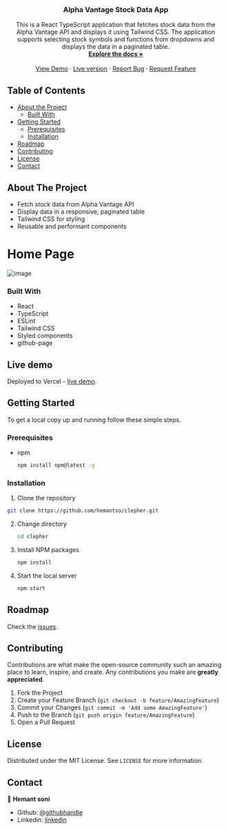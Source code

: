 <p align="center">

  <h3 align="center">Alpha Vantage Stock Data App</h3>

  <p align="center">
    This is a React TypeScript application that fetches stock data from the Alpha Vantage API and displays it using Tailwind CSS. The application supports selecting stock symbols and functions from dropdowns and displays the data in a paginated table.
    <br />
    <a href="https://github.com/hemantso/clepher"><strong>Explore the docs »</strong></a>
    <br />
    <br />
    <a href="">View Demo</a>
    ·
    <a href="https://clephertest.netlify.app/">Live version</a>
    ·
    <a href="https://github.com/hemantso/clepher/issues">Report Bug</a>
    ·
    <a href="https://github.com/hemantso/clepher/issues">Request Feature</a>
  </p>
</p>

<!-- TABLE OF CONTENTS -->
## Table of Contents

* [About the Project](#about-the-project)
  * [Built With](#built-with)
* [Getting Started](#getting-started)
  * [Prerequisites](#prerequisites)
  * [Installation](#installation)
* [Roadmap](#roadmap)
* [Contributing](#contributing)
* [License](#license)
* [Contact](#contact)

<!-- ABOUT THE PROJECT -->
## About The Project
- Fetch stock data from Alpha Vantage API
- Display data in a responsive, paginated table
- Tailwind CSS for styling
- Reusable and performant components

# Home Page
![image](./src/assets)


### Built With

- React
- TypeScript
- ESLint
- Tailwind CSS
- Styled components
- github-page

## Live demo

Deployed to Vercel - [live demo](https://fitness-five-iota.vercel.app/).

<!-- GETTING STARTED -->
## Getting Started

To get a local copy up and running follow these simple steps.

### Prerequisites

* npm

    ```sh
    npm install npm@latest -g
    ```

### Installation


1. Clone the repository

  ```bash
  git clone https://github.com/hemantso/clepher.git
  ```

2. Change directory

    ```sh
    cd clepher
    ```

3. Install NPM packages

    ```sh
    npm install
    ```

4. Start the local server

    ```sh
    npm start
    ```

<!-- ROADMAP -->
## Roadmap

Check the [issues](https://github.com/hemantso/clepher/issues).

<!-- CONTRIBUTING -->
## Contributing

Contributions are what make the open-source community such an amazing place to learn, inspire, and create. Any contributions you make are **greatly appreciated**.

1. Fork the Project
2. Create your Feature Branch (`git checkout -b feature/AmazingFeature`)
3. Commit your Changes (`git commit -m 'Add some AmazingFeature'`)
4. Push to the Branch (`git push origin feature/AmazingFeature`)
5. Open a Pull Request

<!-- LICENSE -->
## License

Distributed under the MIT License. See `LICENSE` for more information.

<!-- CONTACT -->
## Contact

👤 **Hemant soni**

- Github: [@githubhandle](https://github.com/hemantso)
- Linkedin: [linkedin](https://www.linkedin.com/in/hemantso/)

